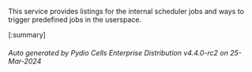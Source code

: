 






This service provides listings for the internal scheduler jobs and ways to trigger predefined jobs in the userspace.

[:summary]

###### Auto generated by Pydio Cells Enterprise Distribution v4.4.0-rc2 on 25-Mar-2024
